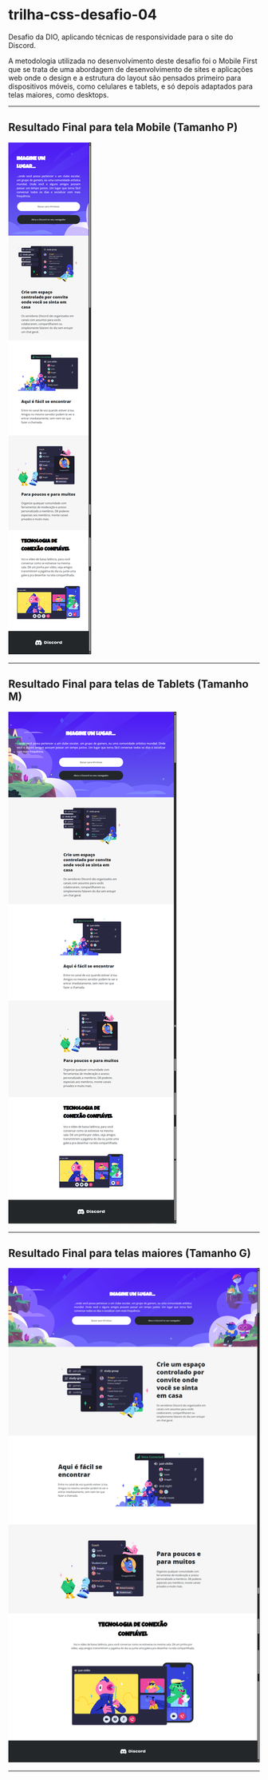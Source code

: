 # trilha-css-desafio-04
Desafio da DIO, aplicando técnicas de responsividade para o site do Discord.

A metodologia utilizada no desenvolvimento deste desafio foi o Mobile First que se trata de uma abordagem de desenvolvimento de sites e aplicações web onde o design e a estrutura do layout são pensados primeiro para dispositivos móveis, como celulares e tablets, e só depois adaptados para telas maiores, como desktops.
<hr />

## Resultado Final para tela Mobile (Tamanho P)

<img src="assets/img/resultado-p.png" alt="imagem flexivel">

<hr />

## Resultado Final para telas de Tablets (Tamanho M)

<img src="assets/img/resultado-m.png" alt="imagem flexivel">

<hr />

## Resultado Final para telas maiores (Tamanho G)
<img src="assets/img/resultado-g.png" alt="imagem flexivel">

<hr />